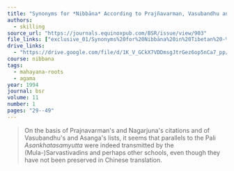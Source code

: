 ```yaml
---
title: "Synonyms for *Nibbāna* According to Prajñavarman, Vasubandhu and Asaṅga"
authors:
  - skilling
source_url: "https://journals.equinoxpub.com/BSR/issue/view/903"
file_links: ["exclusive_01/Synonyms%20for%20Nibbāna%20in%20Tibetan%20-%20Peter%20Skilling.pdf"]
drive_links:
  - "https://drive.google.com/file/d/1K_V_GCkX7VDDmsgJtrGez6op5nCa7_pp/view?usp=drivesdk"
course: nibbana
tags:
  - mahayana-roots
  - agama
year: 1994
journal: bsr
volume: 11
number: 1
pages: "29--49"
---
```


> On the basis of Prajnavarman's and Nagarjuna's citations and of Vasubandhu's and Asanga's lists, it seems that parallels to the Pali *Asankhatasamyutta* were indeed transmitted by the (Mula-)Sarvastivadins and perhaps other schools, even though they have not been preserved in Chinese translation.


